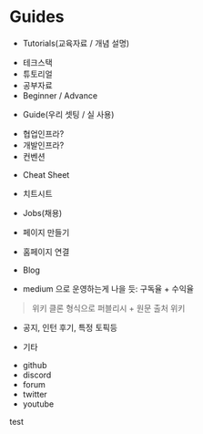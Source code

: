 # Guides

* Tutorials(교육자료 / 개념 설명)

- 테크스택
- 튜토리얼
- 공부자료
- Beginner / Advance

* Guide(우리 셋팅 / 실 사용)
- 협업인프라?
- 개발인프라?
- 컨벤션

* Cheat Sheet
- 치트시트

* Jobs(채용)
- 페이지 만들기

* 홈페이지 연결

* Blog
- medium 으로 운영하는게 나을 듯: 구독율 + 수익율
> 위키 클론 형식으로 퍼블리시 + 원문 출처 위키
- 공지, 인턴 후기, 특정 토픽등

* 기타
- github
- discord
- forum
- twitter
- youtube

test
